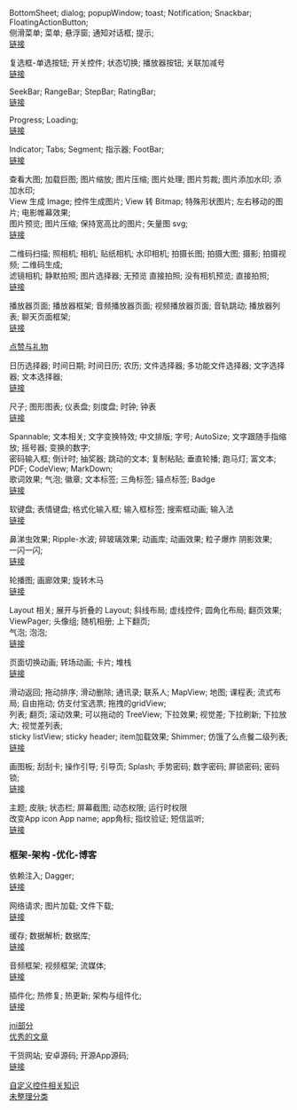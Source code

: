 BottomSheet;  dialog;  popupWindow;  toast;  Notification;  Snackbar;  FloatingActionButton;    
侧滑菜单;  菜单;  悬浮窗;  通知对话框;  提示;  
[链接](blog/menu.md)   

复选框-单选按钮;  开关控件;  状态切换;  播放器按钮;  关联加减号  
[链接](blog/check_toggle.md)   

SeekBar;  RangeBar;  StepBar;  RatingBar;  
[链接](blog/ranger_bar.md)   

Progress;  Loading;  
[链接](blog/progress.md)   

Indicator;  Tabs;  Segment;  指示器;  FootBar;  
[链接](blog/indicator_tabs_segment.md)   


查看大图;  加载巨图;  图片缩放;  图片压缩;  图片处理;  图片剪裁;  图片添加水印;  添加水印;   
View 生成 Image;  控件生成图片;  View 转 Bitmap;   特殊形状图片; 左右移动的图片;  电影帷幕效果;    
图片预览;  图片压缩;  保持宽高比的图片;  矢量图 svg;  
[链接](blog/image_media.md)    


二维码扫描;  照相机;  相机;  贴纸相机;  水印相机;  拍摄长图;  拍摄大图;  摄影;  拍摄视频;  二维码生成;  
滤镜相机;  静默拍照;  图片选择器;   无预览 直接拍照;  没有相机预览;  直接拍照;  
[链接](blog/camera.md)    


播放器页面;  播放器框架;  音频播放器页面;  视频播放器页面;  音轨跳动;  播放器列表;  聊天页面框架;    
[链接](blog/media_view.md)    

[点赞与礼物](blog/clap_gift.md)   


日历选择器;  时间日期;  时间日历;  农历;  文件选择器;  多功能文件选择器;  文字选择器;  文本选择器;    
[链接](blog/calendar.md)  

尺子;  图形图表;  仪表盘;  刻度盘;  时钟;  钟表  
[链接](blog/chart.md)   


Spannable;  文本相关;  文字变换特效;  中文排版;  字号;  AutoSize;  文字跟随手指缩放;  摇号器;  变换的数字;   
密码输入框;  倒计时;  抽奖器;  跳动的文本;  复制粘贴;  垂直轮播;  跑马灯;  富文本;  PDF;  CodeView;  MarkDown;  
歌词效果;  气泡;  徽章;  文本标签;  三角标签;  锚点标签;  Badge    
[链接](blog/text.md)  


软键盘;  表情键盘;  格式化输入框;  输入框标签;  搜索框动画;  输入法    
[链接](blog/keyboard.md)    


鼻涕虫效果;  Ripple-水波;  碎玻璃效果;  动画库;  动画效果;  粒子爆炸  阴影效果;  
一闪一闪;   
[链接](blog/view_render.md)    

轮播图;  画廊效果;  旋转木马  
[链接](blog/banner.md)   

Layout 相关;  展开与折叠的 Layout;  斜线布局;  虚线控件;  圆角化布局;  翻页效果;  ViewPager;  头像组;  随机相册;  上下翻页;  
气泡;  泡泡;  
[链接](blog/layout.md)   


页面切换动画;  转场动画;  卡片;  堆栈  
[链接](blog/pager_transitions.md)   


滑动返回;  拖动排序;  滑动删除;  通讯录;  联系人;  MapView;  地图;  课程表;  流式布局;  自由拖动;  仿支付宝选票;  拖拽的gridView;   
列表;  翻页;  滚动效果;  可以拖动的 TreeView;  下拉效果;  视觉差;  下拉刷新;  下拉放大;  视觉差列表;  
sticky listView;   sticky header;  item加载效果;  Shimmer;  仿饿了么点餐二级列表;              
[链接](blog/swipe_back_sort_list.md)   


画图板;  刮刮卡;  操作引导;  引导页;  Splash;  手势密码;  数字密码;  屏锁密码;  密码锁;    
[链接](blog/sketchpad.md)   


主题;  皮肤;  状态栏;  屏幕截图;  动态权限;  运行时权限    
改变App icon App name;  app角标;  指纹验证;  短信监听;    
[链接](blog/status_bar.md)   


### 框架-架构 -优化-博客  
依赖注入;  Dagger;  
[链接](blog/dependence_injection.md)   

网络请求;  图片加载;  文件下载;  
[链接](blog/network.md)   

缓存;  数据解析;  数据库;  
[链接](blog/cache.md)   

音频框架;  视频框架;  流媒体;  
[链接](blog/audio_media.md)   

插件化;  热修复;  热更新;  架构与组件化;  
[链接](blog/architecture_components.md)   

[jni部分](blog/jni_manual.md)   
[优秀的文章](blog/library_notes.md)   

干货网站;  安卓源码;  开源App源码;  
[链接](blog/library_ui_collection.md)   

[自定义控件相关知识](blog/library_view.md)   
[未整理分类](blog/library_other.md)   









 


